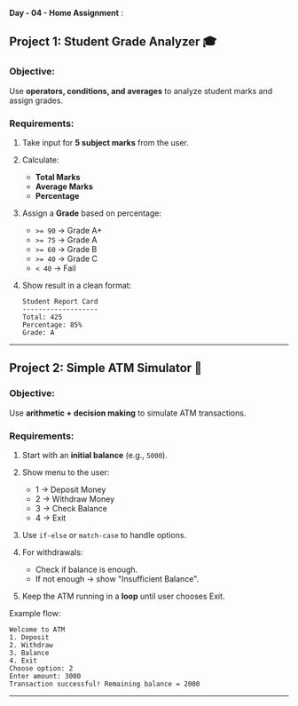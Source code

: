 **Day - 04 - Home Assignment** :

## **Project 1: Student Grade Analyzer** 🎓

### **Objective:**

Use **operators, conditions, and averages** to analyze student marks and assign grades.

### **Requirements:**

1. Take input for **5 subject marks** from the user.
2. Calculate:

   * **Total Marks**
   * **Average Marks**
   * **Percentage**
3. Assign a **Grade** based on percentage:

   * `>= 90` → Grade A+
   * `>= 75` → Grade A
   * `>= 60` → Grade B
   * `>= 40` → Grade C
   * `< 40` → Fail
4. Show result in a clean format:

   ```
   Student Report Card
   -------------------
   Total: 425
   Percentage: 85%
   Grade: A
   ```

---

## **Project 2: Simple ATM Simulator** 🏦

### **Objective:**

Use **arithmetic + decision making** to simulate ATM transactions.

### **Requirements:**

1. Start with an **initial balance** (e.g., `5000`).
2. Show menu to the user:

   * 1 → Deposit Money
   * 2 → Withdraw Money
   * 3 → Check Balance
   * 4 → Exit
3. Use `if-else` or `match-case` to handle options.
4. For withdrawals:

   * Check if balance is enough.
   * If not enough → show "Insufficient Balance".
5. Keep the ATM running in a **loop** until user chooses Exit.

Example flow:

```
Welcome to ATM
1. Deposit
2. Withdraw
3. Balance
4. Exit
Choose option: 2
Enter amount: 3000
Transaction successful! Remaining balance = 2000
```

---
